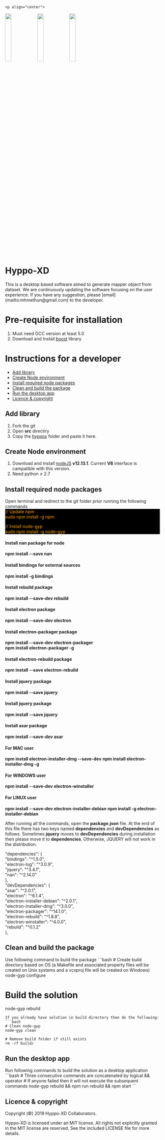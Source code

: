 <!doctype html>
<html>
  <head></head>
  <body>
    
    <p align="center">
  <a href="https://github.com/xperthut/Hyppo-XD/releases"><img src="https://github.com/xperthut/Hyppo-XD/blob/master/logo/logoM.png" width="20%" style="margin:0" /></a>&nbsp;<a href="https://github.com/xperthut/Hyppo-XD/releases"><img src="https://github.com/xperthut/Hyppo-XD/blob/master/logo/logoW.png" width="20%" style="margin:0" /></a>&nbsp;<a href="https://github.com/xperthut/Hyppo-XD/releases"><img src="https://github.com/xperthut/Hyppo-XD/blob/master/logo/logoL.png" width="20%" style="margin:0" /></a>
 </p>

<h1> Hyppo-XD </h1>
This is a desktop based software aimed to generate mapper object from dataset. We are continuously updating the software focusing on the user experience. If you have any suggestion, please [email](mailto:mhmethun@gmail.com) to the developer.

<h1> Pre-requisite for installation </h1>
<ol>
  <li>Must need GCC version at least 5.0</li>
  <li>Download and Install <a href="https://www.boost.org/" target="_blank">boost</a> library</li>
</ol>

<h1> Instructions for a developer </h1>
<ul>
  <li><a href="#add_library"> Add library</a></li>
  <li><a href="#create_node_environment"> Create Node environment</a></li>
  <li><a href="#install_required_node_packages"> Install required node packages</a></li>
  <li><a href="#clean_and_build_the_package"> Clean and build the package</a></li>
  <li><a href="#run_the_desktop_app"> Run the desktop app</a></li>
  <li><a href="#licence_copyright"> Licence &amp; copyright</a></li>
</ul>

<h2 id="add_library">Add library</h2>
<ol>
  <li>Fork the git</li>
  <li>Open <strong>src</strong> directiry</li>
  <li>Copy the <a href="https://github.com/xperthut/HYPPO-X/tree/master/Library" target="_blank">hyppox</a> folder and paste it here.</li>
</ol> 

<h2 id="create_node_environment">Create Node environment</h2>
<ol>
  <li>Download and install <a href="https://nodejs.org/download/release/v12.13.1/" target="_blank">nodeJS</a> <strong>v12.13.1</strong>. Current <strong>V8</strong> interface is campatible with this version.</li>
  <li>Need python &ge; 2.7</li>
</ol> 

<h2 id="install_required_node_packages">Install required node packages</h2>
Open terminal and redirect to the git folder prior running the following commands<br />
<div style="background-color: black;color: orange;">
  <span style="color: light gray">// Update npm</span><br />
  <span>sudo npm install -g npm</span><br />
  
  <span style="color: light gray">// Install node-gyp</span><br />
  <span>sudo npm install -g node-gyp</span><br />
  
</div>

 
  <h4>Install nan package for node</h4>
  <strong>npm install --save nan</strong>
  
  <h4>Install bindings for external sources</h4>
  <strong>npm install -g bindings</strong>
  
  <h4>Install rebuild package</h4>
  <strong>npm install --save-dev rebuild</strong>

  <h4>Install electron package</h4>
  <strong>npm install --save-dev electron</strong>

  <h4>Install electron-packager package</h4>
  <strong>npm install --save-dev electron-packager</strong><br />
  <strong>npm install electron-packager -g</strong>
  
  <h4>Install electron-rebuild package</h4>
  <strong>npm install --save electron-rebuild</strong>
  
  <h4>Install jquery package</h4>
  <strong>npm install --save jquery</strong>

  <h4>Install jquery package</h4>
  <strong>npm install --save jquery</strong>
  
  <h4>Install asar package</h4>
  <strong>npm install --save-dev asar</strong>
  
  <h4>For MAC user</h4>
  <strong>npm install electron-installer-dmg --save-dev</strong>
  <strong>npm install electron-installer-dmg -g</strong>

  <h4>For WINDOWS user</h4>
  <strong>npm install --save-dev electron-winstaller</strong>

  <h4>For LINUX user</h4>
  <strong>npm install --save-dev  electron-installer-debian</strong>
  <strong>npm install -g electron-installer-debian</strong>


<span>After running all the commands, open the <strong>package.json</strong> file. At the end of this file there has two keys named <strong>dependencies</strong> and <strong>devDependencies</strong> as follows. Sometimes <strong>jquery</strong> moves to <strong>devDependencies</strong> during installation then please move it to <strong>dependencies</strong>. Otherwise, JQUERY will not work in the distribution.</span><br />

<span>
"dependencies": {<br />
    "bindings": "^1.5.0",<br />
    "electron-log": "^3.0.9",<br />
    "jquery": "^3.4.1",<br />
    "nan": "^2.14.0"<br />
  },<br />
 "devDependencies": {<br />
    "asar": "^2.0.1",<br />
    "electron": "^6.1.4",<br />
    "electron-installer-debian": "^2.0.1",<br />
    "electron-installer-dmg": "^3.0.0",<br />
    "electron-packager": "^14.1.0",<br />
    "electron-rebuild": "^1.8.8",<br />
    "electron-winstaller": "^4.0.0",<br />
    "rebuild": "^0.1.2"<br />
  },<br />
</span>

<h2 id="clean_and_build_the_package">Clean and build the package</h2>
Use following command to build the package
```bash
# Create build directory based on OS (a Makefile and associated property files will be created on Unix systems and a vcxproj file will be created on Windows)
node-gyp  configure

# Build the solution
node-gyp rebuild
```
If you already have solution in build directory then do the following:
```bash
# Clean node-gyp
node-gyp clean

# Remove build folder if still exists
rm -rf build/
```

<h2 id="run_the_desktop_app">Run the desktop app</h2>
Run following commands to build the solution as a desktop application
```bash
# Three consecutive commands are concatenated by logical && operator
# If anyone failed then it will not execute the subsequent commands
node-gyp rebuild && npm run rebuild && npm start
```

<h2 id="licence_copyright">Licence &amp; copyright</h2>

Copyright (&copy;) 2019 Hyppo-XD Collaborators.

Hyppo-XD is licensed under an MIT license. All rights not explicitly granted in the MIT license are reserved. See the included LICENSE file for more details.

</body>
</html>
